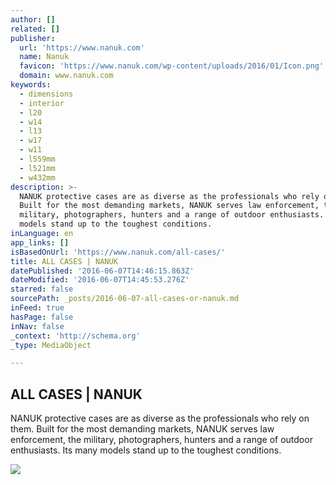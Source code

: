 ```yaml
---
author: []
related: []
publisher:
  url: 'https://www.nanuk.com'
  name: Nanuk
  favicon: 'https://www.nanuk.com/wp-content/uploads/2016/01/Icon.png'
  domain: www.nanuk.com
keywords:
  - dimensions
  - interior
  - l20
  - w14
  - l13
  - w17
  - w11
  - l559mm
  - l521mm
  - w432mm
description: >-
  NANUK protective cases are as diverse as the professionals who rely on them.
  Built for the most demanding markets, NANUK serves law enforcement, the
  military, photographers, hunters and a range of outdoor enthusiasts. Its many
  models stand up to the toughest conditions.
inLanguage: en
app_links: []
isBasedOnUrl: 'https://www.nanuk.com/all-cases/'
title: ALL CASES | NANUK
datePublished: '2016-06-07T14:46:15.863Z'
dateModified: '2016-06-07T14:45:53.276Z'
starred: false
sourcePath: _posts/2016-06-07-all-cases-or-nanuk.md
inFeed: true
hasPage: false
inNav: false
_context: 'http://schema.org'
_type: MediaObject

---
```

<article style=""><h1>ALL CASES | NANUK</h1><p>NANUK protective cases are as diverse as the professionals who rely on them. Built for the most demanding markets, NANUK serves law enforcement, the military, photographers, hunters and a range of outdoor enthusiasts. Its many models stand up to the toughest conditions.</p><img src="https://www.nanuk.com/wp-content/uploads/2016/01/910_osmo_black_v2-400x250.jpg" /></article>
